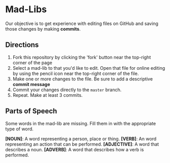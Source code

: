 # Mad-Libs

Our objective is to get experience with editing files on GitHub and saving those changes by making **commits**.

## Directions

1. Fork this repository by clicking the 'fork' button near the top-right corner of the page
2. Select a mad-lib to that you'd like to edit. Open that file for online editing by using the pencil icon near the top-right corner of the file.
3. Make one or more changes to the file. Be sure to add a descriptive **commit message**
4. Commit your changes directly to the `master` branch.
5. Repeat. Make at least 3 commits.

## Parts of Speech

Some words in the mad-lib are missing. Fill them in with the appropriate type of word.

**[NOUN]**: A word representing a person, place or thing.
**[VERB]**: An word representing an action that can be performed.
**[ADJECTIVE]**: A word that describes a noun.
**[ADVERB]**: A word that describes how a verb is performed.
